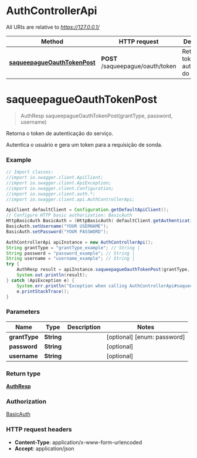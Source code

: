 # AuthControllerApi

All URIs are relative to *https://127.0.0.1/*

Method | HTTP request | Description
------------- | ------------- | -------------
[**saqueepagueOauthTokenPost**](AuthControllerApi.md#saqueepagueOauthTokenPost) | **POST** /saqueepague/oauth/token | Retorna o token de autenticação do serviço.

<a name="saqueepagueOauthTokenPost"></a>
# **saqueepagueOauthTokenPost**
> AuthResp saqueepagueOauthTokenPost(grantType, password, username)

Retorna o token de autenticação do serviço.

Autentica o usuário e gera um token para a requisição de sonda.

### Example
```java
// Import classes:
//import io.swagger.client.ApiClient;
//import io.swagger.client.ApiException;
//import io.swagger.client.Configuration;
//import io.swagger.client.auth.*;
//import io.swagger.client.api.AuthControllerApi;

ApiClient defaultClient = Configuration.getDefaultApiClient();
// Configure HTTP basic authorization: BasicAuth
HttpBasicAuth BasicAuth = (HttpBasicAuth) defaultClient.getAuthentication("BasicAuth");
BasicAuth.setUsername("YOUR USERNAME");
BasicAuth.setPassword("YOUR PASSWORD");

AuthControllerApi apiInstance = new AuthControllerApi();
String grantType = "grantType_example"; // String | 
String password = "password_example"; // String | 
String username = "username_example"; // String | 
try {
    AuthResp result = apiInstance.saqueepagueOauthTokenPost(grantType, password, username);
    System.out.println(result);
} catch (ApiException e) {
    System.err.println("Exception when calling AuthControllerApi#saqueepagueOauthTokenPost");
    e.printStackTrace();
}
```

### Parameters

Name | Type | Description  | Notes
------------- | ------------- | ------------- | -------------
 **grantType** | **String**|  | [optional] [enum: password]
 **password** | **String**|  | [optional]
 **username** | **String**|  | [optional]

### Return type

[**AuthResp**](AuthResp.md)

### Authorization

[BasicAuth](../README.md#BasicAuth)

### HTTP request headers

 - **Content-Type**: application/x-www-form-urlencoded
 - **Accept**: application/json

